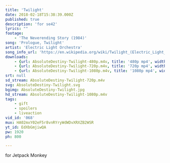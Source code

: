 ```yaml
---
title: 'Twilight'
date: 2018-02-18T15:38:39.000Z
published: true
description: 'for se42'
lyrics: ""
footage:
    - 'The Neverending Story (1984)'
song: 'Prologue, Twilight'
artist: 'Electric Light Orchestra'
song_info_url: 'https://en.wikipedia.org/wiki/Twilight_(Electric_Light_Orchestra_song)'
downloads:
    - {url: AbsoluteDestiny-Twilight-480p.m4v, title: '480p mp4', width: 1152, height: 480, mimetype: video/mp4}
    - {url: AbsoluteDestiny-Twilight-720p.m4v, title: '720p mp4', width: 1728, height: 720, mimetype: video/mp4}
    - {url: AbsoluteDestiny-Twilight-1080p.m4v, title: '1080p mp4', width: 1920, height: 800, mimetype: video/mp4}
srt: null
sd_stream: AbsoluteDestiny-Twilight-720p.m4v
svg: AbsoluteDestiny-Twilight.svg
bgimg: AbsoluteDestiny-Twilight.jpg
hd_stream: AbsoluteDestiny-Twilight-1080p.m4v
tags:
    - gift
    - spoilers
    - liveaction
vid_id: '068'
mux: HA02mxY02eF5r8vnRYryWdWDvXRXZB2WSR
yt_id: EdXbGmjiwQA
pw: 1920
ph: 800

---
```

for Jetpack Monkey